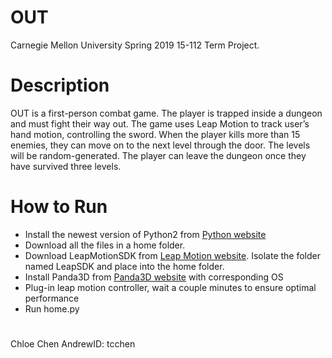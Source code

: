 # OUT
Carnegie Mellon University Spring 2019 15-112 Term Project.
# Description
OUT is a first-person combat game. The player is trapped inside a dungeon and must fight their way out. The game uses Leap Motion to track user’s hand motion, controlling the sword. When the player kills more than 15 enemies, they can move on to the next level through the door. The levels will be random-generated. The player can leave the dungeon once they have survived three levels.
# How to Run
- Install the newest version of Python2 from [Python website](https://www.python.org/downloads/release/python-2716/)
- Download all the files in a home folder.
- Download LeapMotionSDK from [Leap Motion website](https://developer.leapmotion.com/windows-vr). Isolate the folder named LeapSDK and place into the home folder.
- Install Panda3D from [Panda3D website](https://www.panda3d.org/download/sdk-1-10-2/) with corresponding OS
- Plug-in leap motion controller, wait a couple minutes to ensure optimal performance
- Run home.py
# 
Chloe Chen
AndrewID: tcchen
